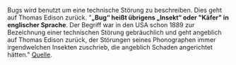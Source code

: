 Bugs wird benutzt um eine technische Störung zu beschreiben. Dies geht auf Thomas Edison zurück. "**„Bug“ heißt übrigens „Insekt“ oder "Käfer" in englischer Sprache**. Der Begriff war in den USA schon 1889 zur Bezeichnung einer technischen Störung gebräuchlich und geht angeblich auf Thomas Edison zurück, der Störungen seines Phonographen immer irgendwelchen Insekten zuschrieb, die angeblich Schaden angerichtet hätten." [Quelle](https://www.hanisauland.de/wissen/kalender-allgemein/kalender/computerbug#:~:text=%E2%80%9EBug%E2%80%9C%20hei%C3%9Ft%20%C3%BCbrigens%20%E2%80%9EInsekt,die%20angeblich%20Schaden%20angerichtet%20h%C3%A4tten.).

